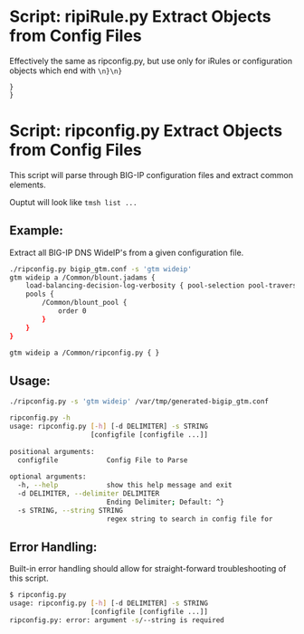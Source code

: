 # Script: ripiRule.py Extract Objects from Config Files

Effectively the same as ripconfig.py, but use only for iRules or configuration objects which end with `\n}\n}`

```
}
}
```

# Script: ripconfig.py Extract Objects from Config Files

This script will parse through BIG-IP configuration files and extract common elements.

Ouptut will look like `tmsh list ...`

## Example:

Extract all BIG-IP DNS WideIP's from a given configuration file.

~~~ bash
./ripconfig.py bigip_gtm.conf -s 'gtm wideip'
gtm wideip a /Common/blount.jadams {
    load-balancing-decision-log-verbosity { pool-selection pool-traversal pool-member-selection pool-member-traversal }
    pools {
        /Common/blount_pool {
            order 0
        }
    }
}

gtm wideip a /Common/ripconfig.py { }
~~~

## Usage:
~~~ bash
./ripconfig.py -s 'gtm wideip' /var/tmp/generated-bigip_gtm.conf
~~~

~~~ bash
ripconfig.py -h
usage: ripconfig.py [-h] [-d DELIMITER] -s STRING
                    [configfile [configfile ...]]
  
positional arguments:
  configfile            Config File to Parse
  
optional arguments:
  -h, --help            show this help message and exit
  -d DELIMITER, --delimiter DELIMITER
                        Ending Delimiter; Default: ^}
  -s STRING, --string STRING
                        regex string to search in config file for
~~~


## Error Handling:

Built-in error handling should allow for straight-forward troubleshooting of this script.

~~~ bash
$ ripconfig.py
usage: ripconfig.py [-h] [-d DELIMITER] -s STRING
                    [configfile [configfile ...]]
ripconfig.py: error: argument -s/--string is required
~~~
